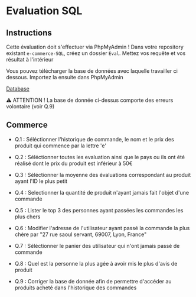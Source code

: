 # Evaluation SQL

## Instructions

Cette évaluation doit s'effectuer via PhpMyAdmin !
Dans votre repository existant `e-commerce-SQL`, créez un dossier `Eval`. Mettez vos requête et vos résultat à l'intérieur

Vous pouvez télécharger la base de données avec laquelle travailler ci dessous. Importez la ensuite dans PhpMyAdmin

<a href="eval.sql" download>Database</a>

⚠️ ATTENTION ! La base de donnée ci-dessus comporte des erreurs volontaire (voir Q.9)

## Commerce
* Q.1 : Séléctionner l'historique de commande, le nom et le prix des produit qui commence par la lettre 'e'

* Q.2 : Séléctionner toutes les evaluation ainsi que le pays ou ils ont été réalisé dont le prix du produit est inférieur à 50€

* Q.3 : Séléctionner la moyenne des évaluations correspondant au produit ayant l'ID le plus petit

* Q.4 : Selectionner la quantité de produit n'ayant jamais fait l'objet d'une commande

* Q.5 : Lister le top 3 des personnes ayant passées les commandes les plus chers

* Q.6 : Modifier l'adresse de l'utilisateur ayant passé la commande la plus chère par "27 rue saoul servant, 69007, Lyon, France"

* Q.7 : Séléctionner le panier des utilisateur qui n'ont jamais passé de commande

* Q.8 : Quel est la personne la plus agée à avoir mis le plus d'avis de produit

* Q.9 : Corriger la base de donnée afin de permettre d'accéder au produits acheté dans l'historique des commandes
